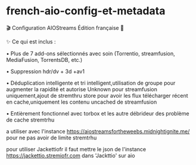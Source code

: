 # french-aio-config-et-metadata

🎬 Configuration AIOStreams Édition française 🚀

✨ Ce qui est inclus :

• Plus de 7 add-ons sélectionnés avec soin (Torrentio, streamfusion, MediaFusion, TorrentsDB, etc.)

• Suppression hdr/dv + 3d +av1

• Déduplication intelligente et tri intelligent,utilisation de groupe pour augmenter la rapidité et autorise Unknown pour streamfusion uniquement,ajout de stremthru store pour avoir les flux télécharger récent en cache,uniquement les contenu uncached de streamfusion

• Entièrement fonctionnel avec torbox et les autre débrideur des problème de cache stremtrhu

a utiliser avec l'instance https://aiostreamsfortheweebs.midnightignite.me/ pour ne pas avoir de limite stremtrhu

pour utiliser Jackettiofr il faut mettre le json de l'instance https://jackettio.stremiofr.com dans 'Jackttio' sur aio


